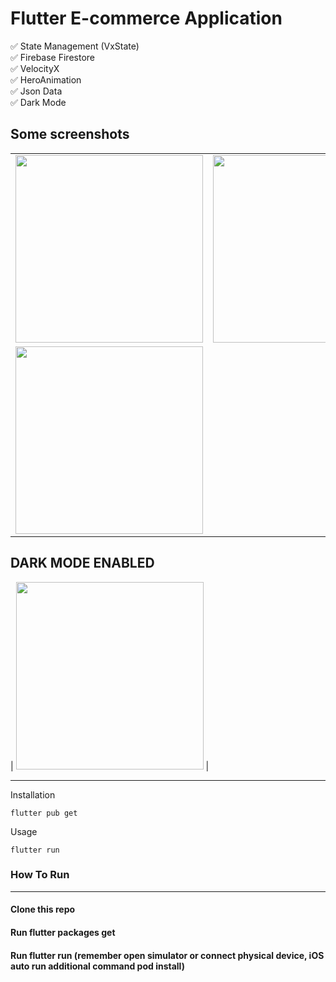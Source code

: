 # Flutter E-commerce Application

✅  State Management (VxState)\
✅  Firebase Firestore\
✅  VelocityX\
✅  HeroAnimation\
✅  Json Data\
✅  Dark Mode


## Some screenshots

|                                      |                                      |
| ------------------------------------ | ------------------------------------ |
| <img src="https://user-images.githubusercontent.com/51333268/134757653-5ea3d551-6447-4a3f-b62b-4284ab1b054b.PNG"  width="300"/> | <img src="https://user-images.githubusercontent.com/51333268/134757693-654271c6-1735-4986-84fa-8a4d6e7eb215.PNG"  width="300"/> |
| <img src="(https://user-images.githubusercontent.com/51333268/134757712-2f38c9c3-c33f-41d7-a823-707bc9ea6da3.PNG" width="300"/>  |

## DARK MODE ENABLED

| <img src="https://user-images.githubusercontent.com/51333268/134757748-4dffe694-6ce8-42f5-9f1d-a83ea26864c5.PNG" width="300"/>  |

---



Installation

```
flutter pub get
```
Usage 

```
flutter run
```


### How To Run
-----------------------
#### Clone this repo
#### Run flutter packages get
#### Run flutter run (remember open simulator or connect physical device, iOS auto run additional command pod install)
